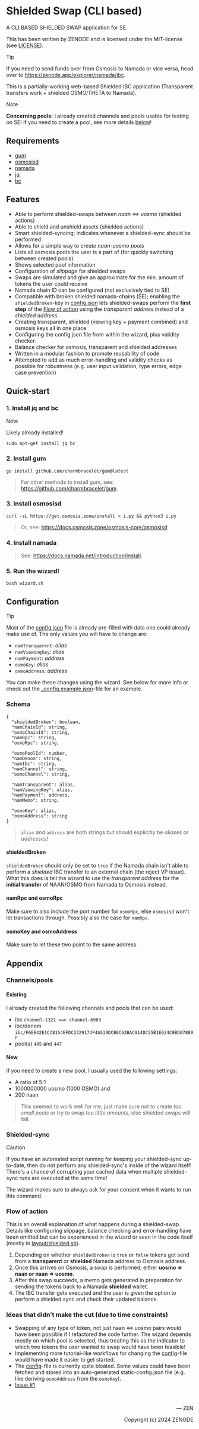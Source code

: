 # Shielded Swap (CLI based)

A CLI BASED SHIELDED SWAP application for SE.

This has been written by ZENODE and is licensed under the MIT-license (see [LICENSE](./LICENSE)).

> [!TIP]
> If you need to send funds over from Osmosis to Namada or vice versa, head over to https://zenode.app/explorer/namada/ibc.
>
> This is a partially-working web-based Shielded IBC application (Transparent transfers work + shielded OSMO/THETA to Namada).

> [!NOTE]
> **Concerning pools:** I already created channels and pools usable for testing on SE! if you need to create a pool, see more details [below](#channelspools)!
>

## Requirements
- [gum](https://github.com/charmbracelet/gum)
- [osmosisd](https://docs.osmosis.zone/osmosis-core/osmosisd)
- [namada](https://docs.namada.net/introduction/install)
- [jq](https://jqlang.github.io/jq/download)
- [bc](https://www.gnu.org/software/bc/manual/html_mono/bc.html)

## Features
- Able to perform shielded-swaps between _naan <=> uosmo_ (shielded actions)
- Able to shield and unshield assets (shielded actions)
- Smart shielded-syncing; indicates whenever a shielded-sync should be performed
- Allows for a simple way to _create naan-uosmo pools_
- Lists all osmosis pools the user is a part of (for quickly switching between created pools)
- Shows selected pool information
- Configuration of _slippage_ for shielded swaps
- Swaps are simulated and give an approximate for the min. amount of tokens the user could receive
- Namada chain ID can be configured (not exclusively tied to SE)
- Compatible with broken shielded namada-chains (SE); enabling the `shieldedBroken`-key in [config.json](config.json) lets shielded-swaps perform the **first step** of the [Flow of action](#flow-of-action) using the _transparent address_ instead of a _shielded address_.
- Creating transparent, shielded (viewing key + payment combined) and osmosis keys all in one place
- Configuring the config.json file from within the wizard, plus validity checker.
- Balance checker for osmosis, transparent and shielded addresses
- Written in a modular fashion to promote reusability of code
- Attempted to add as much error-handling and validity checks as possible for robustness (e.g. user input validation, type errors, edge case prevention)
 
## Quick-start

### 1. Install jq and bc

> [!NOTE]
>
> Likely already installed!
>

```
sudo apt-get install jq bc
```

### 2. Install gum

```
go install github.com/charmbracelet/gum@latest
```

> For other methods to install gum, see: https://github.com/charmbracelet/gum.

### 3. Install osmosisd

```
curl -sL https://get.osmosis.zone/install > i.py && python3 i.py
```

> Or, see: https://docs.osmosis.zone/osmosis-core/osmosisd.

### 4. Install namada

> See: https://docs.namada.net/introduction/install.

### 5. Run the wizard!

```
bash wizard.sh
```

## Configuration

> [!TIP]
>
> Most of the [config.json](config.json) file is already pre-filled with data one could already make use of. The only values you will have to change are:
> - `namTransparent`: _alias_
> - `namViewingKey`: _alias_
> - `namPayment`: _address_
> - `osmoKey`: _alias_
> - `osmoAddress`: _address_
>
> You can make these changes using the wizard. See below for more info or check out the [_config.example.json](/config/_config.example.json)-file for an example.

### Schema
```
{
  "shieldedBroken": boolean,
  "namChainId": string,
  "osmoChainId": string,
  "namRpc": string,
  "osmoRpc": string,

  "osmoPoolId": number,
  "namDenom": string,
  "namIbc": string,
  "namChannel": string,
  "osmoChannel": string,

  "namTransparent": alias,
  "namViewingKey": alias,
  "namPayment": address,
  "namMemo": string,

  "osmoKey": alias,
  "osmoAddress": string
}
```
> `alias` and `address` are both strings but should explicitly be _aliases_ or _addresses_! 

#### shieldedBroken

`shieldedBroken` should only be set to `true` if the Namada chain isn't able to perform a _shielded_ IBC transfer to an external chain (the reject VP issue). What this does is tell the wizard to use the _transparent address_ for the **initial transfer** of NAAN/OSMO from Namada to Osmosis instead.

#### namRpc and osmoRpc

Make sure to also include the port number for `osmoRpc`, else `osmosisd` won't let transactions through. Possibly also the case for `namRpc`.

#### osmoKey and osmoAddress

Make sure to let these two point to the same address.

## Appendix

### Channels/pools

#### Existing
I already created the following channels and pools that can be used:
- ibc `channel-1321 <=> channel-6903`
- ibc/denom `ibc/F6EE42E1CC8154EFDC3329174F4A519DCB6C62BAC914DC55B1E624C0BD07880F`
- pool(s) `445` and `447`

#### New

If you need to create a new pool, I usually used the following settings:
- A ratio of 5:1
- 1000000000 uosmo (1000 OSMO) and
- 200 naan

> This seemed to work well for me; just make sure not to create _too small pools_ or try to swap _too little amounts_, else shielded swaps will fail.

### Shielded-sync

> [!CAUTION]
>
> If you have an automated script running for keeping your shielded-sync up-to-date, then do not perform any shielded-sync's inside of the wizard itself! There's a chance of corrupting your cached data when multiple shielded-sync runs are executed at the same time!
>
> The wizard makes sure to always ask for your consent when it wants to run this command.

### Flow of action

This is an overall explanation of what happens during a shielded-swap. Details like configuring slippage, balance checking and error-handling have been omitted but can be experienced in the wizard or seen in the code itself (mostly in [layout/shielded.sh](layout/shielded.sh)).

1. Depending on whether `shieldedBroken` is `true` or `false` tokens get send from a **transparent** or **shielded** Namada address to Osmosis address.
2. Once this arrives on Osmosis, a swap is performed; either **uosmo => naan or naan => uosmo**.
3. After this swap succeeds, a memo gets generated in preparation for sending the tokens back to a Namada **shielded** wallet.
4. The IBC transfer gets executed and the user is given the option to perform a shielded sync and check their updated balance.

### Ideas that didn't make the cut (due to time constraints)

- Swapping of any type of token, not just naan <=> uosmo pairs would have been possible if I refactored the code further. The wizard depends mostly on which pool is selected, thus treating this as the indicator to which two tokens the user wanted to swap would have been feasible!
- Implementing more tutorial-like workflows for changing the [config](config.json)-file would have made it easier to get started.
- The [config](config.json)-file is currently quite bloated. Some values could have been fetched and stored into an auto-generated static-config.json file (e.g. like deriving `osmoAddress` from the `osmoKey`).
- [Issue #1](https://github.com/zenodeapp/shielded-swap/issues/1)

</br>

<p align="right">— ZEN</p>
<p align="right">Copyright (c) 2024 ZENODE</p>
